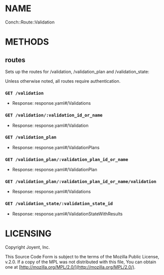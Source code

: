 # NAME

Conch::Route::Validation

# METHODS

## routes

Sets up the routes for /validation, /validation\_plan and /validation\_state:

Unless otherwise noted, all routes require authentication.

### `GET /validation`

- Response: response.yaml#/Validations

### `GET /validation/:validation_id_or_name`

- Response: response.yaml#/Validation

### `GET /validation_plan`

- Response: response.yaml#/ValidationPlans

### `GET /validation_plan/:validation_plan_id_or_name`

- Response: response.yaml#/ValidationPlan

### `GET /validation_plan/:validation_plan_id_or_name/validation`

- Response: response.yaml#/Validations

### `GET /validation_state/:validation_state_id`

- Response: response.yaml#/ValidationStateWithResults

# LICENSING

Copyright Joyent, Inc.

This Source Code Form is subject to the terms of the Mozilla Public License,
v.2.0. If a copy of the MPL was not distributed with this file, You can obtain
one at [http://mozilla.org/MPL/2.0/](http://mozilla.org/MPL/2.0/).
